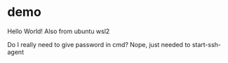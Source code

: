 # demo
Hello World!
Also from ubuntu wsl2

Do I really need to give password in cmd?
Nope, just needed to start-ssh-agent
